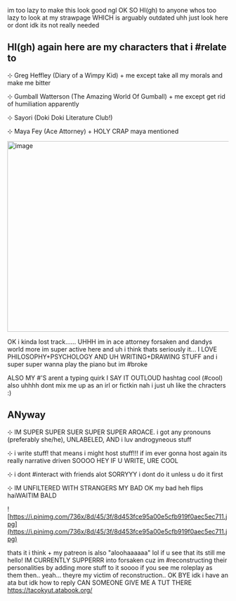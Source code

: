 im too lazy to make this look good ngl
OK SO HI(gh) to anyone whos too lazy to look at my strawpage WHICH is arguably outdated uhh just look here or dont idk its not really needed 


HI(gh) again here are my characters that i #relate to
---------------------------------------------

⊹ Greg Heffley (Diary of a Wimpy Kid) + me except take all my morals and make me bitter

⊹ Gumball Watterson (The Amazing World Of Gumball) + me except get rid of humiliation apparently

⊹ Sayori (Doki Doki Literature Club!)

⊹ Maya Fey (Ace Attorney) + HOLY CRAP maya mentioned


[<img width="582" height="433" alt="image" src="https://github.com/user-attachments/assets/3c8e8b1b-0b76-4200-a6c8-f9730180add4" />](https://i.pinimg.com/736x/96/4e/a8/964ea8fd663443907e53b5262001180c.jpg)

OK i kinda lost track...... UHHH im in ace attorney forsaken and dandys world more im super active here and uh i think thats seriously it... I LOVE PHILOSOPHY+PSYCHOLOGY AND UH WRITING+DRAWING STUFF and i super super wanna play the piano but im #broke

ALSO MY #'S arent a typing quirk I SAY IT OUTLOUD hashtag cool (#cool) also uhhhh dont mix me up as an irl or fictkin nah i just uh like the chracters :)


ANyway
---------------------------------------------
⊹ IM SUPER SUPER SUER SUPER SUPER AROACE. i got any pronouns (preferably she/he), UNLABELED, AND i luv androgyneous stuff

⊹ i write stuff! that means i might host stuff!!! if im ever gonna host again its really narrative driven SOOOO HEY IF U WRITE, URE COOL

⊹ i dont #interact with friends alot SORRYYY i dont do it unless u do it first 

⊹ IM UNFILTERED WITH STRANGERS MY BAD OK my bad heh flips haiWAITIM BALD


![https://i.pinimg.com/736x/8d/45/3f/8d453fce95a00e5cfb919f0aec5ec711.jpg](https://i.pinimg.com/736x/8d/45/3f/8d453fce95a00e5cfb919f0aec5ec711.jpg)

thats it i think + my patreon is also "aloohaaaaaa" lol if u see that its still me hello! IM CURRENTLY SUPPERRR into forsaken cuz im #reconstructing their personalities by adding more stuff to it soooo if you see me roleplay as them then.. yeah... theyre my victim of reconstruction.. OK BYE idk i have an ata but idk how to reply CAN SOMEONE GIVE ME A TUT THERE https://tacokyut.atabook.org/

